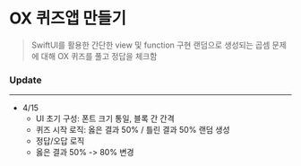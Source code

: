 # OX 퀴즈앱 만들기
> SwiftUI를 활용한 간단한 view 및 function 구현
> 랜덤으로 생성되는 곱셈 문제에 대해 OX 퀴즈를 풀고 정답을 체크함

### Update
* * *
- 4/15
  - UI 초기 구성: 폰트 크기 통일, 블록 간 간격
  - 퀴즈 시작 로직: 옳은 결과 50% / 틀린 결과 50% 랜덤 생성
  - 정답/오답 로직
  - 옳은 결과 50% -> 80% 변경
